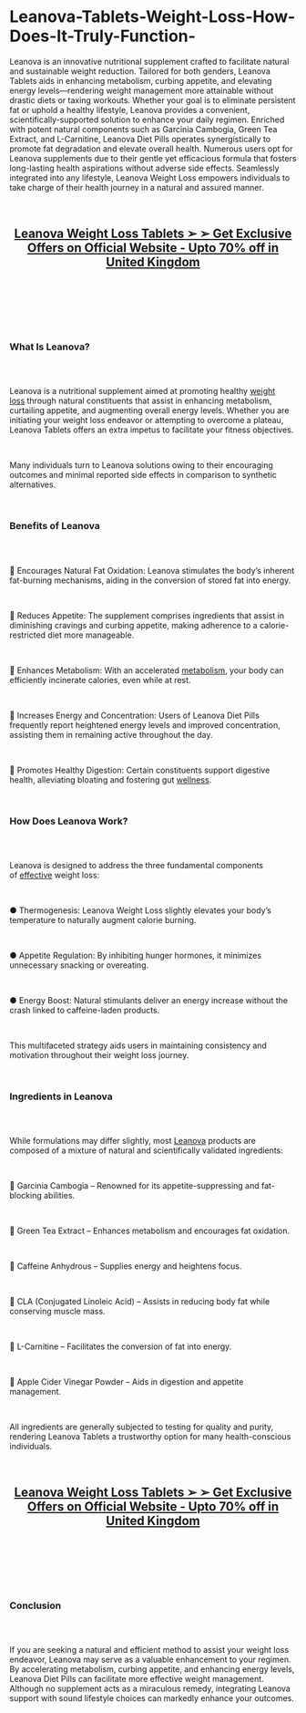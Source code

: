 # Leanova-Tablets-Weight-Loss-How-Does-It-Truly-Function-

<p>Leanova is an innovative nutritional supplement crafted to facilitate natural and sustainable weight reduction. Tailored for both genders, Leanova Tablets aids in enhancing metabolism, curbing appetite, and elevating energy levels&mdash;rendering weight management more attainable without drastic diets or taxing workouts. Whether your goal is to eliminate persistent fat or uphold a healthy lifestyle, Leanova provides a convenient, scientifically-supported solution to enhance your daily regimen. Enriched with potent natural components such as Garcinia Cambogia, Green Tea Extract, and L-Carnitine, Leanova Diet Pills operates synergistically to promote fat degradation and elevate overall health. Numerous users opt for Leanova supplements due to their gentle yet efficacious formula that fosters long-lasting health aspirations without adverse side effects. Seamlessly integrated into any lifestyle, Leanova Weight Loss empowers individuals to take charge of their health journey in a natural and assured manner.</p>
<p>&nbsp;</p>
<h2 align="CENTER"><a href="https://academly.org/recommends/leanova/"><strong>Leanova Weight Loss Tablets ➢ ➢ Get Exclusive Offers on Official Website - Upto 70% off in United Kingdom</strong></a></h2>
<h2>&nbsp;</h2>
<p><a href="https://academly.org/recommends/leanova/"><img src="https://storage.penzu.com/g/CZBsu3SqYErL4HDa" alt="" /></a></p>
<p>&nbsp;</p>
<h3><strong>What Is Leanova?</strong></h3>
<h3>&nbsp;</h3>
<p>Leanova is a nutritional supplement aimed at promoting healthy&nbsp;<a href="https://leanovadiet.de/">weight loss</a>&nbsp;through natural constituents that assist in enhancing metabolism, curtailing appetite, and augmenting overall energy levels. Whether you are initiating your weight loss endeavor or attempting to overcome a plateau, Leanova Tablets offers an extra impetus to facilitate your fitness objectives.</p>
<p>&nbsp;</p>
<p>Many individuals turn to Leanova solutions owing to their encouraging outcomes and minimal reported side effects in comparison to synthetic alternatives.</p>
<p>&nbsp;</p>
<h3><strong>Benefits of Leanova</strong></h3>
<h3>&nbsp;</h3>
<p>🔹 Encourages Natural Fat Oxidation: Leanova stimulates the body&rsquo;s inherent fat-burning mechanisms, aiding in the conversion of stored fat into energy.</p>
<p>&nbsp;</p>
<p>🔹 Reduces Appetite: The supplement comprises ingredients that assist in diminishing cravings and curbing appetite, making adherence to a calorie-restricted diet more manageable.</p>
<p>&nbsp;</p>
<p>🔹 Enhances Metabolism: With an accelerated&nbsp;<a href="https://trimologydiet.com/">metabolism</a>, your body can efficiently incinerate calories, even while at rest.</p>
<p>&nbsp;</p>
<p>🔹 Increases Energy and Concentration: Users of Leanova Diet Pills frequently report heightened energy levels and improved concentration, assisting them in remaining active throughout the day.</p>
<p>&nbsp;</p>
<p>🔹 Promotes Healthy Digestion: Certain constituents support digestive health, alleviating bloating and fostering gut&nbsp;<a href="https://ketoniccapsules.de/">wellness</a>.</p>
<p>&nbsp;</p>
<h3><strong>How Does Leanova Work?</strong></h3>
<h3>&nbsp;</h3>
<p>Leanova is designed to address the three fundamental components of&nbsp;<a href="https://ketoniccapsules.com/">effective</a>&nbsp;weight loss:</p>
<p>&nbsp;</p>
<p>● Thermogenesis: Leanova Weight Loss slightly elevates your body&rsquo;s temperature to naturally augment calorie burning.</p>
<p>&nbsp;</p>
<p>● Appetite Regulation: By inhibiting hunger hormones, it minimizes unnecessary snacking or overeating.</p>
<p>&nbsp;</p>
<p>● Energy Boost: Natural stimulants deliver an energy increase without the crash linked to caffeine-laden products.</p>
<p>&nbsp;</p>
<p>This multifaceted strategy aids users in maintaining consistency and motivation throughout their weight loss journey.</p>
<p>&nbsp;</p>
<h3><strong>Ingredients in Leanova</strong></h3>
<h3>&nbsp;</h3>
<p>While formulations may differ slightly, most&nbsp;<a href="https://leanovacapsules.co.uk/">Leanova</a>&nbsp;products are composed of a mixture of natural and scientifically validated ingredients:</p>
<p>&nbsp;</p>
<p>🔸 Garcinia Cambogia &ndash; Renowned for its appetite-suppressing and fat-blocking abilities.</p>
<p>&nbsp;</p>
<p>🔸 Green Tea Extract &ndash; Enhances metabolism and encourages fat oxidation.</p>
<p>&nbsp;</p>
<p>🔸 Caffeine Anhydrous &ndash; Supplies energy and heightens focus.</p>
<p>&nbsp;</p>
<p>🔸 CLA (Conjugated Linoleic Acid) &ndash; Assists in reducing body fat while conserving muscle mass.</p>
<p>&nbsp;</p>
<p>🔸 L-Carnitine &ndash; Facilitates the conversion of fat into energy.</p>
<p>&nbsp;</p>
<p>🔸 Apple Cider Vinegar Powder &ndash; Aids in digestion and appetite management.</p>
<p>&nbsp;</p>
<p>All ingredients are generally subjected to testing for quality and purity, rendering Leanova Tablets a trustworthy option for many health-conscious individuals.</p>
<p>&nbsp;</p>
<h2 align="CENTER"><a href="https://academly.org/recommends/leanova/"><strong>Leanova Weight Loss Tablets ➢ ➢ Get Exclusive Offers on Official Website - Upto 70% off in United Kingdom</strong></a></h2>
<h2>&nbsp;</h2>
<p><a href="https://academly.org/recommends/leanova/"><img src="https://storage.penzu.com/g/3Ak3zAMgTrY95WTp" alt="" /></a></p>
<p>&nbsp;</p>
<h3><strong>Conclusion</strong></h3>
<h3>&nbsp;</h3>
<p>If you are seeking a natural and efficient method to assist your weight loss endeavor, Leanova may serve as a valuable enhancement to your regimen. By accelerating metabolism, curbing appetite, and enhancing energy levels, Leanova Diet Pills can facilitate more effective weight management. Although no supplement acts as a miraculous remedy, integrating Leanova support with sound lifestyle choices can markedly enhance your outcomes.</p>
